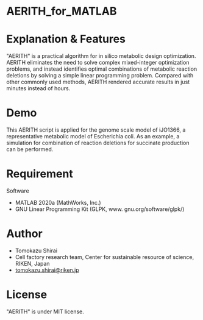 # AERITH_for_MATLAB
 
# Explanation & Features

"AERITH" is a practical algorithm for in silico metabolic design optimization. 
AERITH eliminates the need to solve complex mixed-integer optimization problems,
and instead identifies optimal combinations of metabolic reaction deletions by solving a simple linear programming problem. 
Compared with other commonly used methods, AERITH rendered accurate results in just minutes instead of hours.
 
# Demo

This AERITH script is applied for the genome scale model of iJO1366, a representative metabolic model of Escherichia coli.
As an example, a simulation for combination of reaction deletions for succinate production can be performed.

# Requirement
Software
* MATLAB 2020a (MathWorks, Inc.)
* GNU Linear Programming Kit (GLPK, www. gnu.org/software/glpk/) 
 
# Author

* Tomokazu Shirai
* Cell factory research team, Center for sustainable resource of science, RIKEN, Japan
* tomokazu.shirai@riken.jp
 
# License

"AERITH" is under MIT license.
